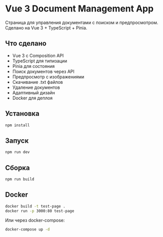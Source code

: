 # Vue 3 Document Management App

Страница для управления документами с поиском и предпросмотром. Сделано на Vue 3 + TypeScript + Pinia.

## Что сделано

- Vue 3 с Composition API
- TypeScript для типизации
- Pinia для состояния
- Поиск документов через API
- Предпросмотр с изображениями
- Скачивание .txt файлов
- Удаление документов
- Адаптивный дизайн
- Docker для деплоя

## Установка

```bash
npm install
```

## Запуск

```bash
npm run dev
```

## Сборка

```bash
npm run build
```

## Docker

```bash
docker build -t test-page .
docker run -p 3000:80 test-page
```

Или через docker-compose:

```bash
docker-compose up -d
```
